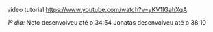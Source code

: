 video tutorial
https://www.youtube.com/watch?v=yKV1IGahXqA

*1º dia:*
Neto desenvolveu até o 34:54
Jonatas desenvolveu até o 38:10
